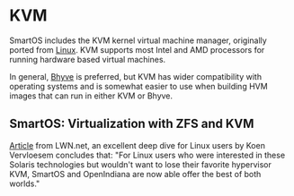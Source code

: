 # KVM

SmartOS includes the KVM kernel virtual machine manager, originally ported
from [Linux](https://www.linux-kvm.org/page/Main_Page). KVM supports most Intel
and AMD processors for running hardware based virtual machines.

In general, [Bhyve](bhyve) is preferred, but KVM has wider compatibility with
operating systems and is somewhat easier to use when building HVM images that
can run in either KVM or Bhyve.

## SmartOS: Virtualization with ZFS and KVM

[Article](http://lwn.net/SubscriberLink/459754/373db2317a9783b7/) from
LWN.net, an excellent deep dive for Linux users by Koen Vervloesem
concludes that: "For Linux users who were interested in these Solaris
technologies but wouldn't want to lose their favorite hypervisor KVM,
SmartOS and OpenIndiana are now able offer the best of both worlds."
